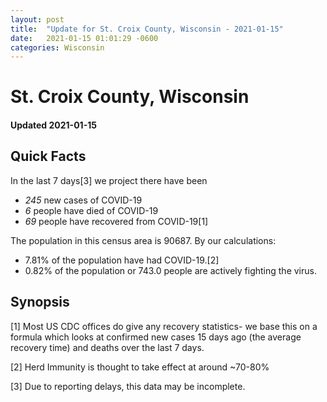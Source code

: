 ```yaml
---
layout: post
title:  "Update for St. Croix County, Wisconsin - 2021-01-15"
date:   2021-01-15 01:01:29 -0600
categories: Wisconsin
---
```


# St. Croix County, Wisconsin
#### Updated 2021-01-15

## Quick Facts

In the last 7 days[3] we project there have been
- *245* new cases of COVID-19
- *6* people have died of COVID-19
- *69* people have recovered from COVID-19[1]

The population in this census area is 90687. By our calculations:
- 7.81% of the population have had COVID-19.[2]
- 0.82% of the population or 743.0 people are actively fighting the virus.

## Synopsis




[1] Most US CDC offices do give any recovery statistics- we base this on a formula which looks at confirmed new cases
15 days ago (the average recovery time) and deaths over the last 7 days.

[2] Herd Immunity is thought to take effect at around ~70-80%

[3] Due to reporting delays, this data may be incomplete.
 
    